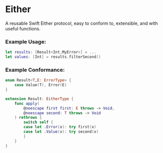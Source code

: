 # Either

A reusable Swift Either protocol, easy to conform to, extensible, and with useful functions.

### Example Usage:

```swift
let results: [Result<Int,MyError>] = ...
let values: [Int] = results.filterSecond()
```

### Example Conformance:

```swift
enum Result<T,E: ErrorType> {
    case Value(T), Error(E)
}

extension Result: EitherType {
    func apply(
        @noescape first first: E throws -> Void,
        @noescape second: T throws -> Void
    ) rethrows {
        switch self {
        case let .Error(x): try first(x)
        case let .Value(x): try second(x)
        }
    }
}
```
